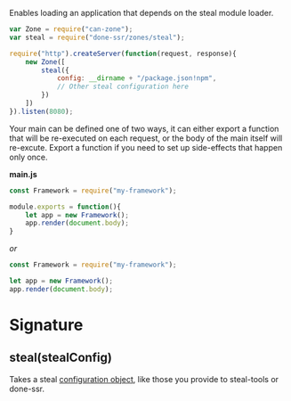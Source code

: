Enables loading an application that depends on the steal module loader.

```js
var Zone = require("can-zone");
var steal = require("done-ssr/zones/steal");

require("http").createServer(function(request, response){
	new Zone([
		steal({
			config: __dirname + "/package.json!npm",
			// Other steal configuration here
		})
	])
}).listen(8080);
```

Your main can be defined one of two ways, it can either export a function that will be re-executed on each request, or the body of the main itself will re-excute. Export a function if you need to set up side-effects that happen only once.

__main.js__

```js
const Framework = require("my-framework");

module.exports = function(){
	let app = new Framework();
	app.render(document.body);
}
```

*or*

```js
const Framework = require("my-framework");

let app = new Framework();
app.render(document.body);
```

# Signature

## steal(stealConfig)

Takes a steal [configuration object](https://stealjs.com/docs/config.config.html), like those you provide to steal-tools or done-ssr.
